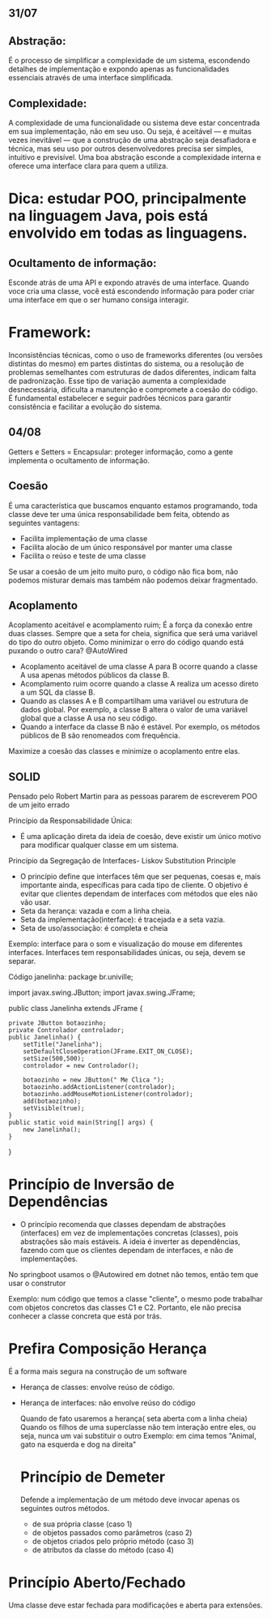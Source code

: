 ## 31/07

## Abstração:
É o processo de simplificar a complexidade de um sistema, escondendo detalhes de implementação e expondo apenas as funcionalidades essenciais através de uma interface simplificada.
## Complexidade:
A complexidade de uma funcionalidade ou sistema deve estar concentrada em sua implementação, não em seu uso. Ou seja, é aceitável — e muitas vezes inevitável — que a construção de uma abstração seja desafiadora e técnica, mas seu uso por outros desenvolvedores precisa ser simples, intuitivo e previsível. Uma boa abstração esconde a complexidade interna e oferece uma interface clara para quem a utiliza.

# Dica: estudar POO, principalmente na linguagem Java, pois está envolvido em todas as linguagens.

## Ocultamento de informação: 
Esconde atrás de uma API e expondo através de uma interface. Quando voce cria uma classe, você está escondendo informação para poder criar uma interface em que o ser humano consiga interagir.

# Framework: 
Inconsistências técnicas, como o uso de frameworks diferentes (ou versões distintas do mesmo) em partes distintas do sistema, ou a resolução de problemas semelhantes com estruturas de dados diferentes, indicam falta de padronização. Esse tipo de variação aumenta a complexidade desnecessária, dificulta a manutenção e compromete a coesão do código. É fundamental estabelecer e seguir padrões técnicos para garantir consistência e facilitar a evolução do sistema.

## 04/08
Getters e Setters = Encapsular:  proteger informação, como a gente implementa o ocultamento de informação. 

## Coesão
É uma característica que buscamos enquanto estamos programando, toda classe deve ter uma única responsabilidade bem feita, obtendo as seguintes vantagens:
- Facilita implementação de uma classe
- Facilita alocão de um único responsável por manter uma classe
- Facilita o reúso e teste de uma classe

Se usar a coesão de um jeito muito puro, o código não fica bom, não podemos misturar demais mas também não podemos deixar fragmentado. 

## Acoplamento
Acoplamento aceitável e acomplamento ruim;
É a força da conexão entre duas classes. Sempre que a seta for cheia, significa que será uma variável do tipo do outro objeto. Como minimizar o erro do código quando está puxando o outro cara? @AutoWired
- Acoplamento aceitável de uma classe A para B ocorre quando a classe A usa apenas métodos públicos da classe B.
- Acomplamento ruim ocorre quando a classe A realiza um acesso direto a um SQL da classe B.
- Quando as classes A e B compartilham uma variável ou estrutura de dados global. Por exemplo, a classe B altera o valor de uma variável global que a classe A usa no seu código.
- Quando a interface da classe B não é estável. Por exemplo, os métodos públicos de B são renomeados com frequência.

Maximize a coesão das classes e minimize o acoplamento entre elas.

## SOLID
Pensado pelo Robert Martin para as pessoas pararem de escreverem POO de um jeito errado

Princípio da Responsabilidade Única:
- É uma aplicação direta da ideia de coesão, deve existir um único motivo para modificar qualquer classe em um sistema.
  
Princípio da Segregação de Interfaces- Liskov Substitution Principle
-  O princípio define que interfaces têm que ser pequenas, coesas e, mais importante ainda, específicas para cada tipo de cliente. O objetivo é evitar que clientes dependam de interfaces com métodos que eles não vão usar. 
-  Seta da herança: vazada e com a linha cheia.
-  Seta da implementação(interface): é tracejada e a seta vazia.
-  Seta de uso/associação: é completa e cheia

Exemplo: interface para o som e visualização do mouse em diferentes interfaces.
Interfaces tem responsabilidades únicas, ou seja, devem se separar.

Código janelinha: 
package br.univille;

import javax.swing.JButton;
import javax.swing.JFrame;

public class Janelinha extends JFrame {

    private JButton botaozinho;
    private Controlador controlador;
    public Janelinha() {
        setTitle("Janelinha");
        setDefaultCloseOperation(JFrame.EXIT_ON_CLOSE);
        setSize(500,500);
        controlador = new Controlador();

        botaozinho = new JButton(" Me Clica ");
        botaozinho.addActionListener(controlador);
        botaozinho.addMouseMotionListener(controlador);
        add(botaozinho);
        setVisible(true);
    }
    public static void main(String[] args) {
        new Janelinha();
    }
    
}


# Princípio de Inversão de Dependências
- O princípio recomenda que classes dependam de abstrações (interfaces) em vez de implementações concretas (classes), pois abstrações são mais estáveis. A ideia é inverter as dependências, fazendo com que os clientes dependam de interfaces, e não de implementações.

No springboot usamos o @Autowired em dotnet não temos, então tem que usar o construtor

Exemplo: num código que temos a classe "cliente", o mesmo pode trabalhar com objetos concretos das classes C1 e C2. Portanto, ele não precisa conhecer a classe concreta que está por trás.

# Prefira Composição Herança 
É a forma mais segura na construção de um software

- Herança de classes: envolve reúso de código.
- Herança de interfaces: não envolve reúso do código

  Quando de fato usaremos a herança( seta aberta com a linha cheia)
  Quando os filhos de uma superclasse não tem interação entre eles, ou seja, nunca um vai substituir o outro
   Exemplo: em cima temos "Animal, gato na esquerda e dog na direita"

  # Princípio de Demeter
  Defende a implementação de um método deve invocar apenas os seguintes outros métodos.
  - de sua própria classe (caso 1)
  - de objetos passados como parâmetros (caso 2)
  - de objetos criados pelo próprio método (caso 3)
  - de atributos da classe do método (caso 4)

# Princípio Aberto/Fechado
Uma classe deve estar fechada para modificações e aberta para extensões.








